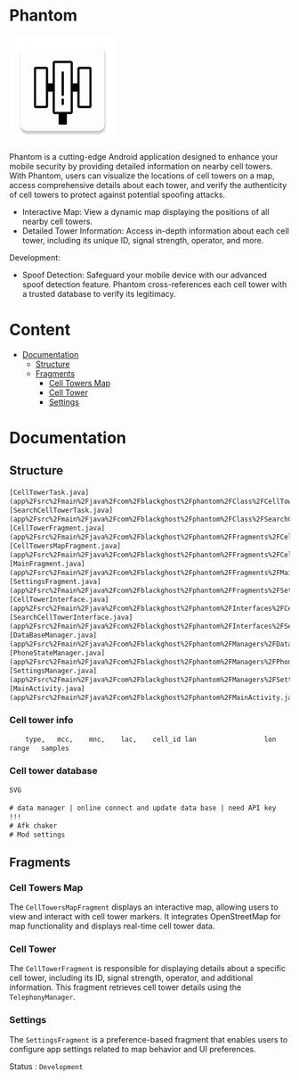 # Phantom

![](./app/src/main/res/mipmap-xxxhdpi/ic_launcher.webp "Phantom")

Phantom is a cutting-edge Android application designed to enhance your mobile security by providing detailed information on nearby cell towers. With Phantom, users can visualize the locations of cell towers on a map, access comprehensive details about each tower, and verify the authenticity of cell towers to protect against potential spoofing attacks.

- Interactive Map: View a dynamic map displaying the positions of all nearby cell towers.
- Detailed Tower Information: Access in-depth information about each cell tower, including its unique ID, signal strength, operator, and more.

Development:
- Spoof Detection: Safeguard your mobile device with our advanced spoof detection feature. Phantom cross-references each cell tower with a trusted database to verify its legitimacy.

# Content
- [Documentation](#documentation)
  - [Structure](#structure)
  - [Fragments](#fragments)
    - [Cell Towers Map](#cell-towers-map)
    - [Cell Tower](#cell-tower)
    - [Settings](#settings)

# Documentation

## Structure

```
[CellTowerTask.java](app%2Fsrc%2Fmain%2Fjava%2Fcom%2Fblackghost%2Fphantom%2FClass%2FCellTowerTask.java)
[SearchCellTowerTask.java](app%2Fsrc%2Fmain%2Fjava%2Fcom%2Fblackghost%2Fphantom%2FClass%2FSearchCellTowerTask.java)
[CellTowerFragment.java](app%2Fsrc%2Fmain%2Fjava%2Fcom%2Fblackghost%2Fphantom%2FFragments%2FCellTowerFragment.java)
[CellTowersMapFragment.java](app%2Fsrc%2Fmain%2Fjava%2Fcom%2Fblackghost%2Fphantom%2FFragments%2FCellTowersMapFragment.java)
[MainFragment.java](app%2Fsrc%2Fmain%2Fjava%2Fcom%2Fblackghost%2Fphantom%2FFragments%2FMainFragment.java)
[SettingsFragment.java](app%2Fsrc%2Fmain%2Fjava%2Fcom%2Fblackghost%2Fphantom%2FFragments%2FSettingsFragment.java)
[CellTowerInterface.java](app%2Fsrc%2Fmain%2Fjava%2Fcom%2Fblackghost%2Fphantom%2FInterfaces%2FCellTowerInterface.java)
[SearchCellTowerInterface.java](app%2Fsrc%2Fmain%2Fjava%2Fcom%2Fblackghost%2Fphantom%2FInterfaces%2FSearchCellTowerInterface.java)
[DataBaseManager.java](app%2Fsrc%2Fmain%2Fjava%2Fcom%2Fblackghost%2Fphantom%2FManagers%2FDataBaseManager.java)
[PhoneStateManager.java](app%2Fsrc%2Fmain%2Fjava%2Fcom%2Fblackghost%2Fphantom%2FManagers%2FPhoneStateManager.java)
[SettingsManager.java](app%2Fsrc%2Fmain%2Fjava%2Fcom%2Fblackghost%2Fphantom%2FManagers%2FSettingsManager.java)
[MainActivity.java](app%2Fsrc%2Fmain%2Fjava%2Fcom%2Fblackghost%2Fphantom%2FMainActivity.java)
```

### Cell tower info
```
    type, 	mcc, 	mnc, 	lac, 	cell_id	lan     			lon			        range	samples
```
### Cell tower database

```
SVG

# data manager | online connect and update data base | need API key !!!
# Afk chaker
# Mod settings
```

## Fragments

### Cell Towers Map

The `CellTowersMapFragment` displays an interactive map, allowing users to view and interact with cell tower markers. It integrates OpenStreetMap for map functionality and displays real-time cell tower data.

### Cell Tower

The `CellTowerFragment` is responsible for displaying details about a specific cell tower, including its ID, signal strength, operator, and additional information. This fragment retrieves cell tower details using the `TelephonyManager`.

### Settings

The `SettingsFragment` is a preference-based fragment that enables users to configure app settings related to map behavior and UI preferences.

Status : `Development`
